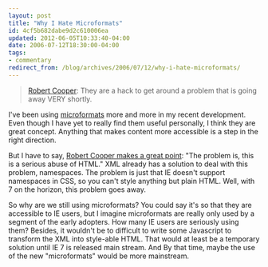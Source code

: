 ```yaml
---
layout: post
title: "Why I Hate Microformats"
id: 4cf5b682dabe9d2c610006ea
updated: 2012-06-05T10:33:40-04:00
date: 2006-07-12T18:30:00-04:00
tags:
- commentary
redirect_from: /blog/archives/2006/07/12/why-i-hate-microformats/
---
```


<blockquote>
<a title="Why I Hate Microformats" href="http://www.oreillynet.com/onjava/blog/2006/07/why_i_hate_microformats.html">Robert Cooper</a>: They are a hack to get around a problem that is going away VERY shortly.

</blockquote>
I've been using <a href="http://microformats.org">microformats</a> more and more in my recent development. Even though I have yet to really find them useful personally, I think they are great concept. Anything that makes content more accessible is a step in the right direction.

But I have to say, <a title="Why I Hate Microformats" href="http://www.oreillynet.com/onjava/blog/2006/07/why_i_hate_microformats.html">Robert Cooper makes a great point</a>: "The problem is, this is a serious abuse of HTML." XML already has a solution to deal with this problem, namespaces. The problem is just that IE doesn't support namespaces in CSS, so you can't style anything but plain HTML. Well, with 7 on the horizon, this problem goes away.

So why are we still using microformats? You could say it's so that they are accessible to IE users, but I imagine microformats are really only used by a segment of the early adopters. How many IE users are seriously using them? Besides, it wouldn't be to difficult to write some Javascript to transform the XML into style-able HTML. That would at least be a temporary solution until IE 7 is released main stream. And By that time, maybe the use of the new "microformats" would be more mainstream.

